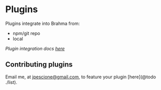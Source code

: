 # Plugins

Plugins integrate into Brahma from:
- npm/git repo
- local

*Plugin integration docs [here](@todo)*

## Contributing plugins
Email me, at jpescione@gmail.com, to feature your plugin [here](@todo ./list).
